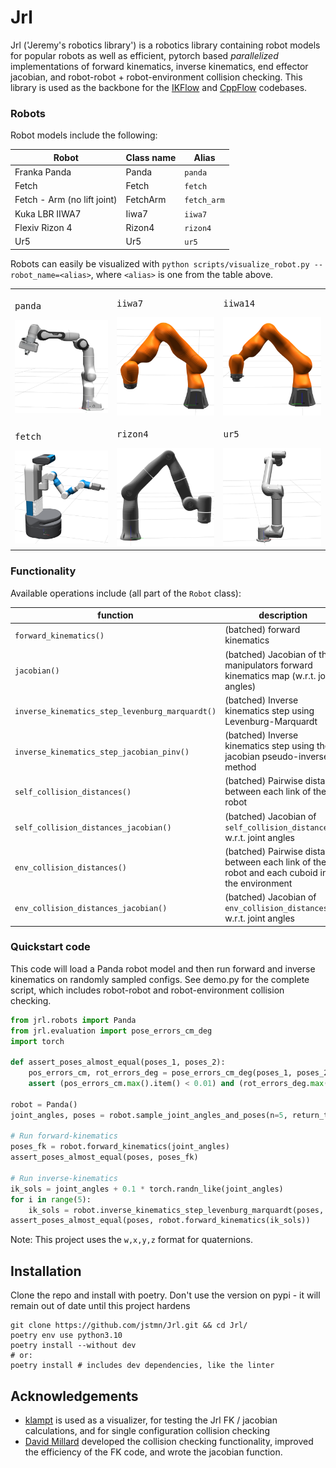 # Jrl

Jrl ('Jeremy's robotics library') is a robotics library containing robot models for popular robots as well as efficient, pytorch based *parallelized* implementations of forward kinematics, inverse kinematics, end effector jacobian, and robot-robot + robot-environment collision checking. This library is used as the backbone for the [IKFlow](https://github.com/jstmn/ikflow) and [CppFlow](https://github.com/jstmn/cppflow) codebases.


### Robots

Robot models include the following:

| Robot                       |  Class name |   Alias |
|-----------------------------| ---------   |  ---------   |
| Franka Panda                |  Panda      |   `panda`      |
| Fetch                       |  Fetch      |   `fetch`      |
| Fetch - Arm (no lift joint) |  FetchArm   |   `fetch_arm`   |
| Kuka LBR IIWA7              |  Iiwa7      |   `iiwa7`      |
| Flexiv Rizon 4              |  Rizon4     |   `rizon4`     |
| Ur5                         |  Ur5        |   `ur5`        |

Robots can easily be visualized with `python scripts/visualize_robot.py --robot_name=<alias>`, where `<alias>` is one from the table above.

<table>
  <tr>
    <td><pre>panda</pre><img src="media/panda.png"></td>
    <td><pre>iiwa7</pre><img src="media/iiwa7.png"></td>
    <td><pre>iiwa14</pre><img src="media/iiwa14.png"></td>
  </tr>
  <tr>
    <td><pre>fetch</pre><img src="media/fetch.png"></td>
    <td><pre>rizon4</pre><img src="media/rizon.png"></td>
    <td><pre>ur5</pre><img src="media/ur5.png"></td>
  </tr>
</table>



### Functionality

Available operations include (all part of the `Robot` class):

| function                           | description                                                                  |
|--------------------------------------------------------|-----------------------------------------------------------------------------------------------|
| `forward_kinematics()`                           | (batched) forward kinematics                                                                  |
| `jacobian()`                                  | (batched) Jacobian of the manipulators forward kinematics map (w.r.t. joint angles)           |
| `inverse_kinematics_step_levenburg_marquardt()` | (batched) Inverse kinematics step using Levenburg-Marquardt                                   |
| `inverse_kinematics_step_jacobian_pinv()`            | (batched) Inverse kinematics step using the jacobian pseudo-inverse method                    |
| `self_collision_distances()`                     | (batched) Pairwise distance between each link of the robot                                    |
| `self_collision_distances_jacobian()`            | (batched) Jacobian of `self_collision_distances()` w.r.t. joint angles                  |
| `env_collision_distances()`                      | (batched) Pairwise distance between each link of the robot and each cuboid in the environment |
| `env_collision_distances_jacobian()`             | (batched) Jacobian of `env_collision_distances()` w.r.t. joint angles                   |


### Quickstart code

This code will load a Panda robot model and then run forward and inverse kinematics on randomly sampled configs. See demo.py for the complete script, which includes robot-robot and robot-environment collision checking.

```python
from jrl.robots import Panda
from jrl.evaluation import pose_errors_cm_deg
import torch

def assert_poses_almost_equal(poses_1, poses_2):
    pos_errors_cm, rot_errors_deg = pose_errors_cm_deg(poses_1, poses_2)
    assert (pos_errors_cm.max().item() < 0.01) and (rot_errors_deg.max().item() < 0.1)

robot = Panda()
joint_angles, poses = robot.sample_joint_angles_and_poses(n=5, return_torch=True) # sample 5 random joint angles and matching poses

# Run forward-kinematics
poses_fk = robot.forward_kinematics(joint_angles) 
assert_poses_almost_equal(poses, poses_fk)

# Run inverse-kinematics
ik_sols = joint_angles + 0.1 * torch.randn_like(joint_angles) 
for i in range(5):
    ik_sols = robot.inverse_kinematics_step_levenburg_marquardt(poses, ik_sols)
assert_poses_almost_equal(poses, robot.forward_kinematics(ik_sols))
```


Note: This project uses the `w,x,y,z` format for quaternions.

## Installation

Clone the repo and install with poetry. Don't use the version on pypi - it will remain out of date until this project hardens
```
git clone https://github.com/jstmn/Jrl.git && cd Jrl/
poetry env use python3.10
poetry install --without dev
# or:
poetry install # includes dev dependencies, like the linter
```



## Acknowledgements
* [klampt](https://github.com/krishauser/Klampt) is used as a visualizer, for testing the Jrl FK / jacobian calculations, and for single configuration collision checking
* [David Millard](https://github.com/dmillard) developed the collision checking functionality, improved the efficiency of the FK code, and wrote the jacobian function.